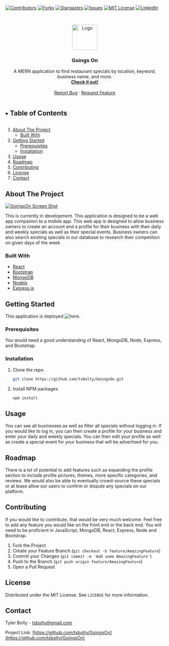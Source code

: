 <!--
*** Thanks for checking out the Best-README-Template. If you have a suggestion
*** that would make this better, please fork the repo and create a pull request
*** or simply open an issue with the tag "enhancement".
*** Thanks again! Now go create something AMAZING! :D
***
***
***
*** To avoid retyping too much info. Do a search and replace for the following:
*** tsbolty, GoingsOn, twitter_handle, tsbolty@gmail.com, Goings On, A MERN application to find restaurant specials by location, keyword, business name, and more.
-->

<!-- PROJECT SHIELDS -->
<!--
*** I'm using markdown "reference style" links for readability.
*** Reference links are enclosed in brackets [ ] instead of parentheses ( ).
*** See the bottom of this document for the declaration of the reference variables
*** for contributors-url, forks-url, etc. This is an optional, concise syntax you may use.
*** https://www.markdownguide.org/basic-syntax/#reference-style-links
-->

[![Contributors][contributors-shield]][contributors-url]
[![Forks][forks-shield]][forks-url]
[![Stargazers][stars-shield]][stars-url]
[![Issues][issues-shield]][issues-url]
[![MIT License][license-shield]][license-url]
[![LinkedIn][linkedin-shield]][linkedin-url]

<!-- PROJECT LOGO -->
<br />
<p align="center">
  <a href="https://github.com/tsbolty/GoingsOn">
    <img src="images/logo.png" alt="Logo" width="80" height="80">
  </a>

  <h3 align="center">Goings On</h3>

  <p align="center">
    A MERN application to find restaurant specials by location, keyword, business name, and more.
    <br />
    <a href="https://goingson.netlify.app"><strong>Check it out!</strong></a>
    <br />
    <br />
    <a href="https://github.com/tsbolty/GoingsOn/issues">Report Bug</a>
    ·
    <a href="https://github.com/tsbolty/GoingsOn/issues">Request Feature</a>
  </p>
</p>

<!-- TABLE OF CONTENTS -->
<details open="open">
  <summary><h2 style="display: inline-block">Table of Contents</h2></summary>
  <ol>
    <li>
      <a href="#about-the-project">About The Project</a>
      <ul>
        <li><a href="#built-with">Built With</a></li>
      </ul>
    </li>
    <li>
      <a href="#getting-started">Getting Started</a>
      <ul>
        <li><a href="#prerequisites">Prerequisites</a></li>
        <li><a href="#installation">Installation</a></li>
      </ul>
    </li>
    <li><a href="#usage">Usage</a></li>
    <li><a href="#roadmap">Roadmap</a></li>
    <li><a href="#contributing">Contributing</a></li>
    <li><a href="#license">License</a></li>
    <li><a href="#contact">Contact</a></li>
  </ol>
</details>

<!-- ABOUT THE PROJECT -->

## About The Project

[![GoingsOn Screen Shot](screenshotImageHere)](https://goingson.netlify.app)

This is currently in development. This application is designed to be a web app companion to a mobile app. This web app is designed to allow business owners to create an account and a profile for their business with their daily and weekly specials as well as their special events. Business owners can also search existing specials in our database to research their competition on given days of the week.

### Built With

- [React](https://reactjs.org/)
- [Bootstrap](https://getbootstrap.com/)
- [MongoDB](https://www.mongodb.com/)
- [Nodejs](https://nodejs.org/en/)
- [Express.js](https://expressjs.com/)

<!-- GETTING STARTED -->

## Getting Started

This application is deployed ![here](https://goingson.netlify.app).

### Prerequisites

You would need a good understanding of React, MongoDB, Node, Express, and Bootstrap.

### Installation

1. Clone the repo
   ```sh
   git clone https://github.com/tsbolty/GoingsOn.git
   ```
2. Install NPM packages
   ```sh
   npm install
   ```

<!-- USAGE EXAMPLES -->

## Usage

You can see all businesses as well as filter all specials without logging in. If you would like to log in, you can then create a profile for your business and enter your daily and weekly specials. You can then edit your profile as well as create a special event for your business that will be advertised for you.

<!-- ROADMAP -->

## Roadmap

There is a lot of potential to add features such as expanding the profile section to include profile pictures, themes, more specific categories, and reviews. We would also be able to eventually crowd-source these specials or at lease allow our users to confirm or dispute any specials on our platform.

<!-- CONTRIBUTING -->

## Contributing

If you would like to contribute, that would be very much welcome. Feel free to add any feature you would like on the front end or the back end. You will need to be proficient in JavaScript, MongoDB, React, Express, Node and Bootstrap.

1. Fork the Project
2. Create your Feature Branch (`git checkout -b feature/AmazingFeature`)
3. Commit your Changes (`git commit -m 'Add some AmazingFeature'`)
4. Push to the Branch (`git push origin feature/AmazingFeature`)
5. Open a Pull Request

<!-- LICENSE -->

## License

Distributed under the MIT License. See `LICENSE` for more information.

<!-- CONTACT -->

## Contact

Tyler Bolty - tsbolty@gmail.com

Project Link: [https://github.com/tsbolty/GoingsOn](https://github.com/tsbolty/GoingsOn)

<!-- MARKDOWN LINKS & IMAGES -->
<!-- https://www.markdownguide.org/basic-syntax/#reference-style-links -->

[contributors-shield]: https://img.shields.io/github/contributors/tsbolty/repo.svg?style=for-the-badge
[contributors-url]: https://github.com/tsbolty/GoingsOn/graphs/contributors
[forks-shield]: https://img.shields.io/github/forks/tsbolty/repo.svg?style=for-the-badge
[forks-url]: https://github.com/tsbolty/GoingsOn/network/members
[stars-shield]: https://img.shields.io/github/stars/tsbolty/repo.svg?style=for-the-badge
[stars-url]: https://github.com/tsbolty/GoingsOn/stargazers
[issues-shield]: https://img.shields.io/github/issues/tsbolty/repo.svg?style=for-the-badge
[issues-url]: https://github.com/tsbolty/GoingsOn/issues
[license-shield]: https://img.shields.io/github/license/tsbolty/repo.svg?style=for-the-badge
[license-url]: https://github.com/tsbolty/GoingsOn/blob/master/LICENSE.txt
[linkedin-shield]: https://img.shields.io/badge/-LinkedIn-black.svg?style=for-the-badge&logo=linkedin&colorB=555
[linkedin-url]: https://linkedin.com/in/tyler-bolty
